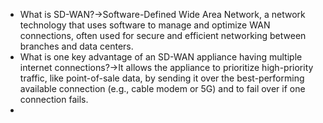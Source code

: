 - What is SD-WAN?→Software-Defined Wide Area Network, a network technology that uses software to manage and optimize WAN connections, often used for secure and efficient networking between branches and data centers.
- What is one key advantage of an SD-WAN appliance having multiple internet connections?→It allows the appliance to prioritize high-priority traffic, like point-of-sale data, by sending it over the best-performing available connection (e.g., cable modem or 5G) and to fail over if one connection fails.
- 
